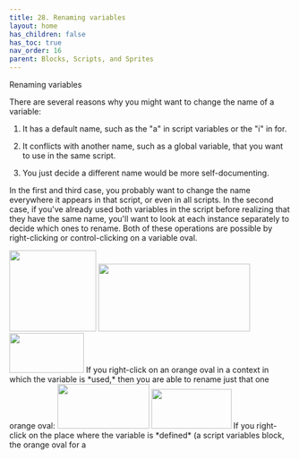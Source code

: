 ```yaml
---
title: 28. Renaming variables
layout: home
has_children: false
has_toc: true
nav_order: 16
parent: Blocks, Scripts, and Sprites
---
```


Renaming variables

There are several reasons why you might want to change the name of a
variable:

1.  It has a default name, such as the "a" in script variables or the
    "i" in for.

2.  It conflicts with another name, such as a global variable, that you
    want to use in the same script.

3.  You just decide a different name would be more self-documenting.

In the first and third case, you probably want to change the name
everywhere it appears in that script, or even in all scripts. In the
second case, if you've already used both variables in the script before
realizing that they have the same name, you'll want to look at each
instance separately to decide which ones to rename. Both of these
operations are possible by right-clicking or control-clicking on a
variable oval.

<img src="/snap-manual/assets/images/image107.png" style="width:155px; height:145px">
<img src="/snap-manual/assets/images/image108.png" style="width:271px; height:121px">
<img src="/snap-manual/assets/images/image109.png" style="width:133px; height:71px">
If you right-click on an orange oval in a
context in which the variable is *used,* then you are able to rename
just that one orange oval:

<img src="/snap-manual/assets/images/image110.png" style="width:164px; height:80px">
<img src="/snap-manual/assets/images/image111.png" style="width:143px; height:71px">
If you right-click on the place where the
variable is *defined* (a script variables block, the orange oval for a
